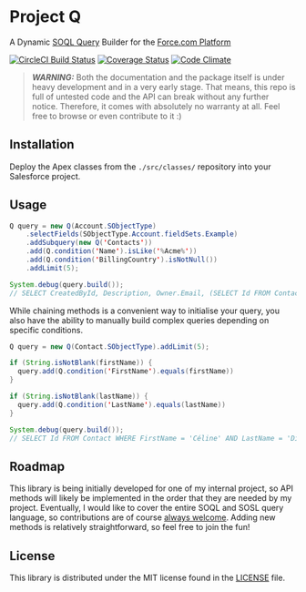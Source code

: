 # Project Q
A Dynamic [SOQL Query](https://developer.salesforce.com/docs/atlas.en-us.soql_sosl.meta/soql_sosl/sforce_api_calls_soql_sosl_intro.htm) Builder for the [Force.com Platform](https://developer.salesforce.com/docs/atlas.en-us.fundamentals.meta/fundamentals/adg_preface.htm)

  [![CircleCI Build Status](https://circleci.com/gh/jpmonette/q.png?style=shield&circle-token=:circle-token)](https://circleci.com/gh/jpmonette/q)
  [![Coverage Status](https://coveralls.io/repos/github/jpmonette/q/badge.svg?branch=master)](https://coveralls.io/github/jpmonette/q?branch=master)
  [![Code Climate](https://codeclimate.com/github/jpmonette/q/badges/gpa.svg)](https://codeclimate.com/github/jpmonette/q)

> ***WARNING:*** Both the documentation and the package itself is under heavy
> development and in a very early stage. That means, this repo is full of
> untested code and the API can break without any further notice. Therefore,
> it comes with absolutely no warranty at all. Feel free to browse or even
> contribute to it :)

## Installation

Deploy the Apex classes from the `./src/classes/` repository into your Salesforce project.

## Usage

```java
Q query = new Q(Account.SObjectType)
    .selectFields(SObjectType.Account.fieldSets.Example)
    .addSubquery(new Q('Contacts'))
    .add(Q.condition('Name').isLike('%Acme%'))
    .add(Q.condition('BillingCountry').isNotNull())
    .addLimit(5);

System.debug(query.build());
// SELECT CreatedById, Description, Owner.Email, (SELECT Id FROM Contacts) FROM Account WHERE Name LIKE '%Acme%' AND BillingCountry != null LIMIT 5
```

While chaining methods is a convenient way to initialise your query, you also have the ability to manually build complex queries depending on specific conditions.

```java
Q query = new Q(Contact.SObjectType).addLimit(5);

if (String.isNotBlank(firstName)) {
  query.add(Q.condition('FirstName').equals(firstName))
}

if (String.isNotBlank(lastName)) {
  query.add(Q.condition('LastName').equals(lastName))
}

System.debug(query.build());
// SELECT Id FROM Contact WHERE FirstName = 'Céline' AND LastName = 'Dion' LIMIT 5
```

## Roadmap

This library is being initially developed for one of my internal project,
so API methods will likely be implemented in the order that they are
needed by my project. Eventually, I would like to cover the entire
SOQL and SOSL query language, so contributions are of course
[always welcome][contributing]. Adding new methods is relatively
straightforward, so feel free to join the fun!

[contributing]: CONTRIBUTING.md


## License

This library is distributed under the MIT license found in the [LICENSE](./LICENSE)
file.
